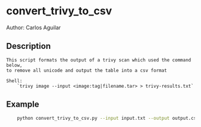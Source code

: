 # convert_trivy_to_csv

Author: Carlos Aguilar

## Description
    This script formats the output of a trivy scan which used the command below,
    to remove all unicode and output the table into a csv format
    
    Shell:
        `trivy image --input <image:tag|filename.tar> > trivy-results.txt`

## Example

```bash
    python convert_trivy_to_csv.py --input input.txt --output output.csv
```
